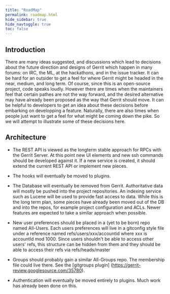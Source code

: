 ```yaml
---
title: "RoadMap"
permalink: roadmap.html
hide_sidebar: true
hide_navtoggle: true
toc: false
---
```


## Introduction

There are many ideas suggested, and discussions which lead to decisions about
the future direction and designs of Gerrit which happen in many forums: on IRC,
the ML, at the hackathons, and in the issue tracker. It can be hard for an
outsider to get a feel for where Gerrit might be headed in the near, medium, and
long term. Of course, since this is an open-source project, code speaks loudly.
However there are times when the maintainers feel that certain pathes are not
the way forward, and the desired alternative may have already been proposed as
the way that Gerrit should move. It can be helpful to developers to get an idea
about these decisions before embarking on developping a feature. Naturally,
there are also times when people just want to get a feel for what might be
coming down the pike. So we will attempt to illustrate some of these decisions
here.

## Architecture

*   The REST API is viewed as the longterm stable approach for RPCs with the
    Gerrit Server. At this point new UI elements and new ssh commands should be
    developed against it. If a new service is created, it should extend the
    current REST API or implement new pieces.

*   The hooks will eventually be moved to plugins.

*   The Database will eventually be removed from Gerrit. Authoritative data will
    mostly be pushed into the project repositories. An indexing service such as
    Lucene will be used to provide fast access to data. While this is the long
    term plan, some pieces have already been moved out of the DB and into the
    repos, for example project configuration and ACLs. Newer features are
    expected to take a similar approach when possible.

*   New user preferences should be placed in a (yet to be born) repo named
    All-Users. Each users preferences will live in a gitconfig style file under
    a reference named refs/users/xxx/accountid where xxx is accountId mod 1000.
    Since users shouldn't be able to access other users' refs, this structure
    can be hidden from them and they should be able to access their refs via
    refs/heads/master

*   Groups should probably gain a similar All-Groups repo. The membership file
    could live there. See the [gitgroups plugin]
    (https://gerrit-review.googlesource.com/35780).

*   Authentication will eventually be moved entirely to plugins. Much work has
    already been done on this.

